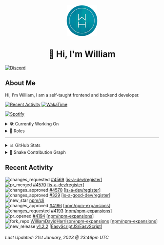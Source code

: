 <p align="center">
  <a href="https://wdh.gg">
    <img src="https://raw.githubusercontent.com/WilliamDavidHarrison/WilliamDavidHarrison/main/assets/logo.png" height="100" width="100">
  </a>
</p>

<h1 align="center">👋 Hi, I'm William</h1>

[![Discord](https://lanyard.cnrad.dev/api/853158265466257448)](https://wdh.gg/discord/account)

## About Me
Hi, I'm William, I am a self-taught frontend and backend developer.

[![Recent Activity](https://img.shields.io/badge/-Recent%20Activity-333333?style=for-the-badge&logo=github)](https://wdh.gg/activity)
[![WakaTime](https://wakatime.com/badge/user/817e29c1-e1ac-4adc-936b-37bfa447c165.svg?style=for-the-badge)](https://wdh.gg/wakatime)

[![Spotify](https://spotify-github-profile.vercel.app/api/view?uid=4kteqc82me1u1vxevzly2azqs&cover_image=true&theme=novatorem&show_offline=false&background_color=121212&bar_color=53b14f&bar_color_cover=false)](https://wdh.gg/spotify)

<details>
  <summary>🛠️ Currently Working On</summary>
  <br>

  [![Easy Script](https://img.shields.io/badge/-Easy%20Script-333333?style=for-the-badge)](https://wdh.gg/easyscript)

</details>

<details>
  <summary>💼 Roles</summary>
  <br>

  [![Future Focus Accounting](https://img.shields.io/badge/Future%20Focus%20Accounting-Developer-222222?style=for-the-badge)](https://wdh.gg/ffa/github)

  [![Open Domains](https://img.shields.io/badge/Open%20Domains-Maintainer-222222?style=for-the-badge)](https://wdh.gg/od)

  [![is-a.dev](https://img.shields.io/badge/is--a.dev-Maintainer-222222?style=for-the-badge)](https://wdh.gg/is-a-dev)

  [![is-a-good.dev](https://img.shields.io/badge/is--a--good.dev-Helper-222222?style=for-the-badge)](https://wdh.gg/is-a-good-dev)

</details>

---

<details>
  <summary>📊 GitHub Stats</summary>
  <br>

  ![GitHub Stats](https://github-readme-stats.vercel.app/api?username=williamdavidharrison&theme=algolia&show_icons=true&border_radius=8&count_private=true&include_all_commits=true)

  ![Top Languages](https://github-readme-stats.vercel.app/api/top-langs/?username=williamdavidharrison&theme=algolia&layout=compact&border_radius=8)

  ![GitHub Streak](https://streak-stats.demolab.com/?user=WilliamDavidHarrison&theme=dark)

</details>

<details>
  <summary>🐍 Snake Contribution Graph</summary>
  <br>

  ![Snake](https://github.com/WilliamDavidHarrison/WilliamDavidHarrison/blob/output/github-contribution-grid-snake.svg)

</details>

## Recent Activity

<!--RECENT_ACTIVITY:start-->
![changes_requested](https://cdn.jsdelivr.net/gh/Readme-Workflows/Readme-Icons@main/icons/octicons/RequestedChanges.svg) [#4569](https://github.com/is-a-dev/register/pull/4569#pullrequestreview-1264667485) [[is-a-dev/register](https://github.com/is-a-dev/register)]<br>
![pr_merged](https://cdn.jsdelivr.net/gh/Readme-Workflows/Readme-Icons@main/icons/octicons/PullRequestMerged.svg) [#4570](https://github.com/is-a-dev/register/pull/4570) [[is-a-dev/register](https://github.com/is-a-dev/register)]<br>
![changes_approved](https://cdn.jsdelivr.net/gh/Readme-Workflows/Readme-Icons@main/icons/octicons/ApprovedChanges.svg) [#4570](https://github.com/is-a-dev/register/pull/4570#pullrequestreview-1264667396) [[is-a-dev/register](https://github.com/is-a-dev/register)]<br>
![changes_approved](https://cdn.jsdelivr.net/gh/Readme-Workflows/Readme-Icons@main/icons/octicons/ApprovedChanges.svg) [#329](https://github.com/is-a-good-dev/register/pull/329#pullrequestreview-1264624370) [[is-a-good-dev/register](https://github.com/is-a-good-dev/register)]<br>
![new_star](https://cdn.jsdelivr.net/gh/Readme-Workflows/Readme-Icons@main/icons/octicons/StarredRepositoryYellow.svg) [npm/cli](https://github.com/npm/cli)<br>
![changes_approved](https://cdn.jsdelivr.net/gh/Readme-Workflows/Readme-Icons@main/icons/octicons/ApprovedChanges.svg) [#4186](https://github.com/npm/npm-expansions/pull/4186#pullrequestreview-1264607778) [[npm/npm-expansions](https://github.com/npm/npm-expansions)]<br>
![changes_requested](https://cdn.jsdelivr.net/gh/Readme-Workflows/Readme-Icons@main/icons/octicons/RequestedChanges.svg) [#4193](https://github.com/npm/npm-expansions/pull/4193#pullrequestreview-1264607750) [[npm/npm-expansions](https://github.com/npm/npm-expansions)]<br>
![pr_opened](https://cdn.jsdelivr.net/gh/Readme-Workflows/Readme-Icons@main/icons/octicons/PullRequestOpened.svg) [#4194](https://github.com/npm/npm-expansions/pull/4194) [[npm/npm-expansions](https://github.com/npm/npm-expansions)]<br>
![fork_repo](https://cdn.jsdelivr.net/gh/Readme-Workflows/Readme-Icons@main/icons/octicons/ForkedRepository.svg) [WilliamDavidHarrison/npm-expansions](https://github.com/WilliamDavidHarrison/npm-expansions) [[npm/npm-expansions](https://github.com/npm/npm-expansions)]<br>
![new_release](https://cdn.jsdelivr.net/gh/Readme-Workflows/Readme-Icons@main/icons/octicons/Release.svg) [v1.2.2](https://github.com/EasyScriptJS/EasyScript/releases/tag/v1.2.2) [[EasyScriptJS/EasyScript](https://github.com/EasyScriptJS/EasyScript)]<br>
<!--RECENT_ACTIVITY:end-->

<!--RECENT_ACTIVITY:last_update-->
###### Last Updated: 21st January, 2023 @ 23:46pm UTC
<!--RECENT_ACTIVITY:last_update_end-->
